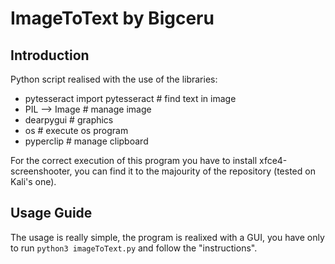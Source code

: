 # ImageToText by Bigceru
## Introduction

Python script realised with the use of the libraries:
+ pytesseract import pytesseract    # find text in image
+ PIL --> Image   					# manage image
+ dearpygui					   		  # graphics
+ os           						  # execute os program
+ pyperclip    						  # manage clipboard

For the correct execution of this program you have to install xfce4-screenshooter, you can find it to the majourity of the repository (tested on Kali's one).

## Usage Guide

The usage is really simple, the program is realixed with a GUI, you have only to run `python3 imageToText.py` and follow the "instructions".
